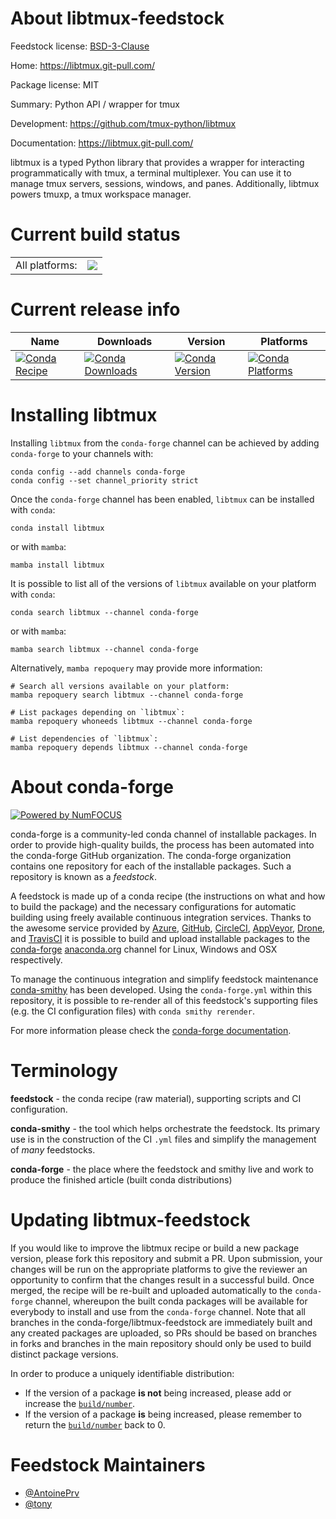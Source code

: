 About libtmux-feedstock
=======================

Feedstock license: [BSD-3-Clause](https://github.com/conda-forge/libtmux-feedstock/blob/main/LICENSE.txt)

Home: https://libtmux.git-pull.com/

Package license: MIT

Summary: Python API / wrapper for tmux

Development: https://github.com/tmux-python/libtmux

Documentation: https://libtmux.git-pull.com/

libtmux is a typed Python library that provides a wrapper for interacting programmatically
with tmux, a terminal multiplexer. You can use it to manage tmux servers, sessions, windows,
and panes.
Additionally, libtmux powers tmuxp, a tmux workspace manager.


Current build status
====================


<table><tr><td>All platforms:</td>
    <td>
      <a href="https://dev.azure.com/conda-forge/feedstock-builds/_build/latest?definitionId=22102&branchName=main">
        <img src="https://dev.azure.com/conda-forge/feedstock-builds/_apis/build/status/libtmux-feedstock?branchName=main">
      </a>
    </td>
  </tr>
</table>

Current release info
====================

| Name | Downloads | Version | Platforms |
| --- | --- | --- | --- |
| [![Conda Recipe](https://img.shields.io/badge/recipe-libtmux-green.svg)](https://anaconda.org/conda-forge/libtmux) | [![Conda Downloads](https://img.shields.io/conda/dn/conda-forge/libtmux.svg)](https://anaconda.org/conda-forge/libtmux) | [![Conda Version](https://img.shields.io/conda/vn/conda-forge/libtmux.svg)](https://anaconda.org/conda-forge/libtmux) | [![Conda Platforms](https://img.shields.io/conda/pn/conda-forge/libtmux.svg)](https://anaconda.org/conda-forge/libtmux) |

Installing libtmux
==================

Installing `libtmux` from the `conda-forge` channel can be achieved by adding `conda-forge` to your channels with:

```
conda config --add channels conda-forge
conda config --set channel_priority strict
```

Once the `conda-forge` channel has been enabled, `libtmux` can be installed with `conda`:

```
conda install libtmux
```

or with `mamba`:

```
mamba install libtmux
```

It is possible to list all of the versions of `libtmux` available on your platform with `conda`:

```
conda search libtmux --channel conda-forge
```

or with `mamba`:

```
mamba search libtmux --channel conda-forge
```

Alternatively, `mamba repoquery` may provide more information:

```
# Search all versions available on your platform:
mamba repoquery search libtmux --channel conda-forge

# List packages depending on `libtmux`:
mamba repoquery whoneeds libtmux --channel conda-forge

# List dependencies of `libtmux`:
mamba repoquery depends libtmux --channel conda-forge
```


About conda-forge
=================

[![Powered by
NumFOCUS](https://img.shields.io/badge/powered%20by-NumFOCUS-orange.svg?style=flat&colorA=E1523D&colorB=007D8A)](https://numfocus.org)

conda-forge is a community-led conda channel of installable packages.
In order to provide high-quality builds, the process has been automated into the
conda-forge GitHub organization. The conda-forge organization contains one repository
for each of the installable packages. Such a repository is known as a *feedstock*.

A feedstock is made up of a conda recipe (the instructions on what and how to build
the package) and the necessary configurations for automatic building using freely
available continuous integration services. Thanks to the awesome service provided by
[Azure](https://azure.microsoft.com/en-us/services/devops/), [GitHub](https://github.com/),
[CircleCI](https://circleci.com/), [AppVeyor](https://www.appveyor.com/),
[Drone](https://cloud.drone.io/welcome), and [TravisCI](https://travis-ci.com/)
it is possible to build and upload installable packages to the
[conda-forge](https://anaconda.org/conda-forge) [anaconda.org](https://anaconda.org/)
channel for Linux, Windows and OSX respectively.

To manage the continuous integration and simplify feedstock maintenance
[conda-smithy](https://github.com/conda-forge/conda-smithy) has been developed.
Using the ``conda-forge.yml`` within this repository, it is possible to re-render all of
this feedstock's supporting files (e.g. the CI configuration files) with ``conda smithy rerender``.

For more information please check the [conda-forge documentation](https://conda-forge.org/docs/).

Terminology
===========

**feedstock** - the conda recipe (raw material), supporting scripts and CI configuration.

**conda-smithy** - the tool which helps orchestrate the feedstock.
                   Its primary use is in the construction of the CI ``.yml`` files
                   and simplify the management of *many* feedstocks.

**conda-forge** - the place where the feedstock and smithy live and work to
                  produce the finished article (built conda distributions)


Updating libtmux-feedstock
==========================

If you would like to improve the libtmux recipe or build a new
package version, please fork this repository and submit a PR. Upon submission,
your changes will be run on the appropriate platforms to give the reviewer an
opportunity to confirm that the changes result in a successful build. Once
merged, the recipe will be re-built and uploaded automatically to the
`conda-forge` channel, whereupon the built conda packages will be available for
everybody to install and use from the `conda-forge` channel.
Note that all branches in the conda-forge/libtmux-feedstock are
immediately built and any created packages are uploaded, so PRs should be based
on branches in forks and branches in the main repository should only be used to
build distinct package versions.

In order to produce a uniquely identifiable distribution:
 * If the version of a package **is not** being increased, please add or increase
   the [``build/number``](https://docs.conda.io/projects/conda-build/en/latest/resources/define-metadata.html#build-number-and-string).
 * If the version of a package **is** being increased, please remember to return
   the [``build/number``](https://docs.conda.io/projects/conda-build/en/latest/resources/define-metadata.html#build-number-and-string)
   back to 0.

Feedstock Maintainers
=====================

* [@AntoinePrv](https://github.com/AntoinePrv/)
* [@tony](https://github.com/tony/)

